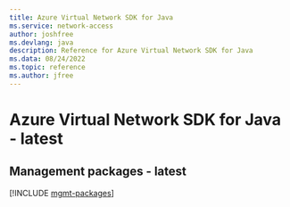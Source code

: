 ```yaml
---
title: Azure Virtual Network SDK for Java
ms.service: network-access
author: joshfree
ms.devlang: java
description: Reference for Azure Virtual Network SDK for Java
ms.data: 08/24/2022
ms.topic: reference
ms.author: jfree
---
```

# Azure Virtual Network SDK for Java - latest

## Management packages - latest
[!INCLUDE [mgmt-packages](virtual-network-mgmt-index.md)]